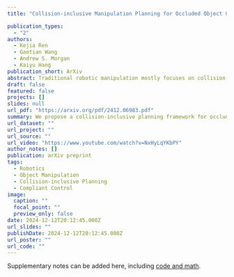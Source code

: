```yaml
---
title: "Collision-inclusive Manipulation Planning for Occluded Object Grasping via Compliant Robot Motions"

publication_types:
  - "2"
authors:
  - Kejia Ren
  - Gaotian Wang
  - Andrew S. Morgan
  - Kaiyu Hang
publication_short: ArXiv
abstract: Traditional robotic manipulation mostly focuses on collision-free tasks. In practice, however, many manipulation tasks (e.g., occluded object grasping) require the robot to intentionally collide with the environment to reach a desired task configuration. By enabling compliant robot motions, collisions between the robot and the environment are allowed and can thus be exploited, but more physical uncertainties are introduced. To address collision-rich problems such as occluded object grasping while handling the involved uncertainties, we propose a collision-inclusive planning framework that can transition the robot to a desired task configuration via roughly modeled collisions absorbed by Cartesian impedance control. By strategically exploiting the environmental constraints and exploring inside a manipulation funnel formed by task repetitions, our framework can effectively reduce physical and perception uncertainties. With real-world evaluations on both single-arm and dual-arm setups, we show that our framework is able to efficiently address various realistic occluded grasping problems where a feasible grasp does not initially exist.
draft: false
featured: false
projects: []
slides: null
url_pdf: "https://arxiv.org/pdf/2412.06983.pdf"
summary: We propose a collision-inclusive planning framework for occluded object grasping that allows and exploits intentional collisions through compliant robot motions, demonstrating effective manipulation in scenarios where traditional collision-free approaches are insufficient.
url_dataset: ""
url_project: ""
url_source: ""
url_video: "https://www.youtube.com/watch?v=NxHyLqYKbPY"
author_notes: []
publication: arXiv preprint
tags:
  - Robotics
  - Object Manipulation
  - Collision-inclusive Planning
  - Compliant Control
image:
  caption: ""
  focal_point: ""
  preview_only: false
date: 2024-12-12T20:12:45.000Z
url_slides: ""
publishDate: 2024-12-12T20:12:45.000Z
url_poster: ""
url_code: ""
---
```


Supplementary notes can be added here, including [code and math](https://arxiv.org/abs/2412.06983).
